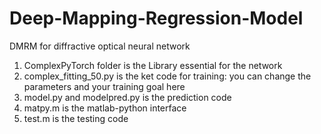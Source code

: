# Deep-Mapping-Regression-Model
DMRM for diffractive optical neural network
1. ComplexPyTorch folder is the Library essential for the network
2. complex_fitting_50.py is the ket code for training: you can change the parameters and your training goal here
3. model.py and modelpred.py is the prediction code
4. matpy.m is the matlab-python interface
5. test.m is the testing code
